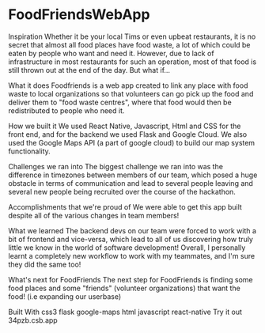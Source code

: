 # FoodFriendsWebApp
Inspiration
Whether it be your local Tims or even upbeat restaurants, it is no secret that almost all food places have food waste, a lot of which could be eaten by people who want and need it. However, due to lack of infrastructure in most restaurants for such an operation, most of that food is still thrown out at the end of the day. But what if...

What it does
Foodfriends is a web app created to link any place with food waste to local organizations so that volunteers can go pick up the food and deliver them to "food waste centres", where that food would then be redistributed to people who need it.

How we built it
We used React Native, Javascript, Html and CSS for the front end, and for the backend we used Flask and Google Cloud. We also used the Google Maps API (a part of google cloud) to build our map system functionality.

Challenges we ran into
The biggest challenge we ran into was the difference in timezones between members of our team, which posed a huge obstacle in terms of communication and lead to several people leaving and several new people being recruited over the course of the hackathon.

Accomplishments that we're proud of
We were able to get this app built despite all of the various changes in team members!

What we learned
The backend devs on our team were forced to work with a bit of frontend and vice-versa, which lead to all of us discovering how truly little we know in the world of software development! Overall, I personally learnt a completely new workflow to work with my teammates, and I'm sure they did the same too!

What's next for FoodFriends
The next step for FoodFriends is finding some food places and some "friends" (volunteer organizations) that want the food! (i.e expanding our userbase)

Built With
css3
flask
google-maps
html
javascript
react-native
Try it out
 34pzb.csb.app

